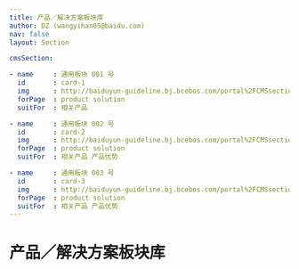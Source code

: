 ```yaml
---
title: 产品／解决方案板块库
author: DZ (wangyihan05@baidu.com)
nav: false
layout: Section

cmsSection:

- name     : 通用板块 001 号
  id       : card-1
  img      : http://baiduyun-guideline.bj.bcebos.com/portal%2FCMSsection%2Fcol-3-card
  forPage  : product solution
  suitFor  : 相关产品 

- name     : 通用板块 002 号
  id       : card-2
  img      : http://baiduyun-guideline.bj.bcebos.com/portal%2FCMSsection%2Fcol-3-card
  forPage  : product solution
  suitFor  : 相关产品 产品优势

- name     : 通用板块 003 号
  id       : card-3
  img      : http://baiduyun-guideline.bj.bcebos.com/portal%2FCMSsection%2Fcol-3-card
  forPage  : product solution
  suitFor  : 相关产品 产品优势
---
```


# 产品／解决方案板块库